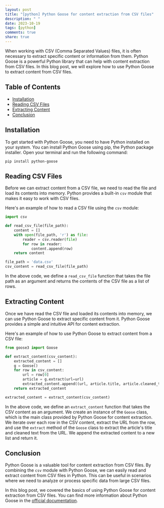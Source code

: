 ```yaml
---
layout: post
title: "[python] Python Goose for content extraction from CSV files"
description: " "
date: 2023-10-19
tags: [python]
comments: true
share: true
---
```


When working with CSV (Comma Separated Values) files, it is often necessary to extract specific content or information from them. Python Goose is a powerful Python library that can help with content extraction from CSV files. In this blog post, we will explore how to use Python Goose to extract content from CSV files.

## Table of Contents
- [Installation](#installation)
- [Reading CSV Files](#reading-csv-files)
- [Extracting Content](#extracting-content)
- [Conclusion](#conclusion)

## Installation

To get started with Python Goose, you need to have Python installed on your system. You can install Python Goose using pip, the Python package installer. Open your terminal and run the following command:

```shell
pip install python-goose
```

## Reading CSV Files

Before we can extract content from a CSV file, we need to read the file and load its contents into memory. Python provides a built-in `csv` module that makes it easy to work with CSV files.

Here's an example of how to read a CSV file using the `csv` module:

```python
import csv

def read_csv_file(file_path):
    content = []
    with open(file_path, 'r') as file:
        reader = csv.reader(file)
        for row in reader:
            content.append(row)
    return content

file_path = 'data.csv'
csv_content = read_csv_file(file_path)
```

In the above code, we define a `read_csv_file` function that takes the file path as an argument and returns the contents of the CSV file as a list of rows.

## Extracting Content

Once we have read the CSV file and loaded its contents into memory, we can use Python Goose to extract specific content from it. Python Goose provides a simple and intuitive API for content extraction.

Here's an example of how to use Python Goose to extract content from a CSV file:

```python
from goose3 import Goose

def extract_content(csv_content):
    extracted_content = []
    g = Goose()
    for row in csv_content:
        url = row[0]
        article = g.extract(url=url)
        extracted_content.append((url, article.title, article.cleaned_text))
    return extracted_content

extracted_content = extract_content(csv_content)
```

In the above code, we define an `extract_content` function that takes the CSV content as an argument. We create an instance of the `Goose` class, which is the main class provided by Python Goose for content extraction. We iterate over each row in the CSV content, extract the URL from the row, and use the `extract` method of the `Goose` class to extract the article's title and cleaned text from the URL. We append the extracted content to a new list and return it.

## Conclusion

Python Goose is a valuable tool for content extraction from CSV files. By combining the `csv` module with Python Goose, we can easily read and extract content from CSV files in Python. This can be useful in scenarios where we need to analyze or process specific data from large CSV files.

In this blog post, we covered the basics of using Python Goose for content extraction from CSV files. You can find more information about Python Goose in the [official documentation](https://github.com/nitanmarcel/python-goose).